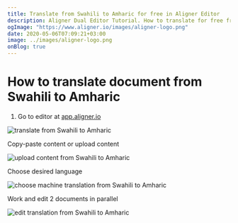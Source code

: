 ```yaml
---
title: Translate from Swahili to Amharic for free in Aligner Editor
description: Aligner Dual Editor Tutorial. How to translate for free from Swahili to Amharic. Aligner is multilingual document management platform. 
ogImage: "https://www.aligner.io/images/aligner-logo.png"
date: 2020-05-06T07:09:21+03:00
image: ../images/aligner-logo.png
onBlog: true
---
```


# How to translate document from Swahili to Amharic

1. Go to editor at [app.aligner.io](https://app.aligner.io "Aligner App web page")

![translate from Swahili to Amharic](../aligner-blank-editor.png "translate from Swahili to Amharic")

Copy-paste content or upload content

![upload content from Swahili to Amharic](../aligner-uploaded-document.png "upload content from Swahili to Amharic")

Choose desired language

![choose machine translation from Swahili to Amharic](../aligner-language-dropdown.png "choose machine translation from Swahili to Amharic")

Work and edit 2 documents in parallel

![edit translation from Swahili to Amharic](../aligner-double-sitded-editor.png "edit translation from Swahili to Amharic")


